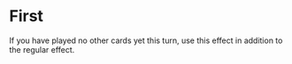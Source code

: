 # First
If you have played no other cards yet this turn, use this effect in addition to the regular effect.
